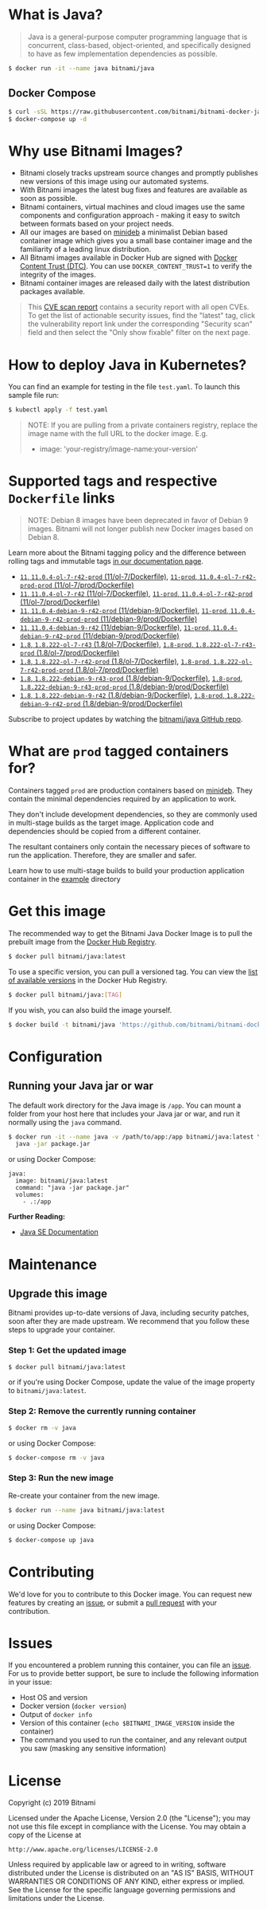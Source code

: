 # What is Java?

> Java is a general-purpose computer programming language that is concurrent, class-based, object-oriented, and specifically designed to have as few implementation dependencies as possible.

```bash
$ docker run -it --name java bitnami/java
```

## Docker Compose

```bash
$ curl -sSL https://raw.githubusercontent.com/bitnami/bitnami-docker-java/master/docker-compose.yml > docker-compose.yml
$ docker-compose up -d
```

# Why use Bitnami Images?

* Bitnami closely tracks upstream source changes and promptly publishes new versions of this image using our automated systems.
* With Bitnami images the latest bug fixes and features are available as soon as possible.
* Bitnami containers, virtual machines and cloud images use the same components and configuration approach - making it easy to switch between formats based on your project needs.
* All our images are based on [minideb](https://github.com/bitnami/minideb) a minimalist Debian based container image which gives you a small base container image and the familiarity of a leading linux distribution.
* All Bitnami images available in Docker Hub are signed with [Docker Content Trust (DTC)](https://docs.docker.com/engine/security/trust/content_trust/). You can use `DOCKER_CONTENT_TRUST=1` to verify the integrity of the images.
* Bitnami container images are released daily with the latest distribution packages available.


> This [CVE scan report](https://quay.io/repository/bitnami/java?tab=tags) contains a security report with all open CVEs. To get the list of actionable security issues, find the "latest" tag, click the vulnerability report link under the corresponding "Security scan" field and then select the "Only show fixable" filter on the next page.

# How to deploy Java in Kubernetes?

You can find an example for testing in the file `test.yaml`. To launch this sample file run:

```bash
$ kubectl apply -f test.yaml
```

> NOTE: If you are pulling from a private containers registry, replace the image name with the full URL to the docker image. E.g.
>
> - image: 'your-registry/image-name:your-version'

# Supported tags and respective `Dockerfile` links

> NOTE: Debian 8 images have been deprecated in favor of Debian 9 images. Bitnami will not longer publish new Docker images based on Debian 8.

Learn more about the Bitnami tagging policy and the difference between rolling tags and immutable tags [in our documentation page](https://docs.bitnami.com/containers/how-to/understand-rolling-tags-containers/).


- [`11`, `11.0.4-ol-7-r42-prod` (11/ol-7/Dockerfile)](https://github.com/bitnami/bitnami-docker-java/blob/11.0.4-ol-7-r42-prod/11/ol-7/Dockerfile), [`11-prod`, `11.0.4-ol-7-r42-prod-prod` (11/ol-7/prod/Dockerfile)](https://github.com/bitnami/bitnami-docker-java/blob/11.0.4-ol-7-r42-prod/11/ol-7/prod/Dockerfile)
- [`11`, `11.0.4-ol-7-r42` (11/ol-7/Dockerfile)](https://github.com/bitnami/bitnami-docker-java/blob/11.0.4-ol-7-r42/11/ol-7/Dockerfile), [`11-prod`, `11.0.4-ol-7-r42-prod` (11/ol-7/prod/Dockerfile)](https://github.com/bitnami/bitnami-docker-java/blob/11.0.4-ol-7-r42/11/ol-7/prod/Dockerfile)
- [`11`, `11.0.4-debian-9-r42-prod` (11/debian-9/Dockerfile)](https://github.com/bitnami/bitnami-docker-java/blob/11.0.4-debian-9-r42-prod/11/debian-9/Dockerfile), [`11-prod`, `11.0.4-debian-9-r42-prod-prod` (11/debian-9/prod/Dockerfile)](https://github.com/bitnami/bitnami-docker-java/blob/11.0.4-debian-9-r42-prod/11/debian-9/prod/Dockerfile)
- [`11`, `11.0.4-debian-9-r42` (11/debian-9/Dockerfile)](https://github.com/bitnami/bitnami-docker-java/blob/11.0.4-debian-9-r42/11/debian-9/Dockerfile), [`11-prod`, `11.0.4-debian-9-r42-prod` (11/debian-9/prod/Dockerfile)](https://github.com/bitnami/bitnami-docker-java/blob/11.0.4-debian-9-r42/11/debian-9/prod/Dockerfile)
- [`1.8`, `1.8.222-ol-7-r43` (1.8/ol-7/Dockerfile)](https://github.com/bitnami/bitnami-docker-java/blob/1.8.222-ol-7-r43/1.8/ol-7/Dockerfile), [`1.8-prod`, `1.8.222-ol-7-r43-prod` (1.8/ol-7/prod/Dockerfile)](https://github.com/bitnami/bitnami-docker-java/blob/1.8.222-ol-7-r43/1.8/ol-7/prod/Dockerfile)
- [`1.8`, `1.8.222-ol-7-r42-prod` (1.8/ol-7/Dockerfile)](https://github.com/bitnami/bitnami-docker-java/blob/1.8.222-ol-7-r42-prod/1.8/ol-7/Dockerfile), [`1.8-prod`, `1.8.222-ol-7-r42-prod-prod` (1.8/ol-7/prod/Dockerfile)](https://github.com/bitnami/bitnami-docker-java/blob/1.8.222-ol-7-r42-prod/1.8/ol-7/prod/Dockerfile)
- [`1.8`, `1.8.222-debian-9-r43-prod` (1.8/debian-9/Dockerfile)](https://github.com/bitnami/bitnami-docker-java/blob/1.8.222-debian-9-r43-prod/1.8/debian-9/Dockerfile), [`1.8-prod`, `1.8.222-debian-9-r43-prod-prod` (1.8/debian-9/prod/Dockerfile)](https://github.com/bitnami/bitnami-docker-java/blob/1.8.222-debian-9-r43-prod/1.8/debian-9/prod/Dockerfile)
- [`1.8`, `1.8.222-debian-9-r42` (1.8/debian-9/Dockerfile)](https://github.com/bitnami/bitnami-docker-java/blob/1.8.222-debian-9-r42/1.8/debian-9/Dockerfile), [`1.8-prod`, `1.8.222-debian-9-r42-prod` (1.8/debian-9/prod/Dockerfile)](https://github.com/bitnami/bitnami-docker-java/blob/1.8.222-debian-9-r42/1.8/debian-9/prod/Dockerfile)

Subscribe to project updates by watching the [bitnami/java GitHub repo](https://github.com/bitnami/bitnami-docker-java).

# What are `prod` tagged containers for?

Containers tagged `prod` are production containers based on [minideb](https://github.com/bitnami/minideb). They contain the minimal dependencies required by an application to work.

They don't include development dependencies, so they are commonly used in multi-stage builds as the target image. Application code and dependencies should be copied from a different container.

The resultant containers only contain the necessary pieces of software to run the application. Therefore, they are smaller and safer.

Learn how to use multi-stage builds to build your production application container in the [example](/example) directory

# Get this image

The recommended way to get the Bitnami Java Docker Image is to pull the prebuilt image from the [Docker Hub Registry](https://hub.docker.com/r/bitnami/java).

```bash
$ docker pull bitnami/java:latest
```

To use a specific version, you can pull a versioned tag. You can view the [list of available versions](https://hub.docker.com/r/bitnami/java/tags/) in the Docker Hub Registry.

```bash
$ docker pull bitnami/java:[TAG]
```

If you wish, you can also build the image yourself.

```bash
$ docker build -t bitnami/java 'https://github.com/bitnami/bitnami-docker-java.git#master:1.8/debian-9'
```

# Configuration

## Running your Java jar or war

The default work directory for the Java image is `/app`. You can mount a folder from your host here that includes your Java jar or war, and run it normally using the `java` command.

```bash
$ docker run -it --name java -v /path/to/app:/app bitnami/java:latest \
  java -jar package.jar
```

or using Docker Compose:

```
java:
  image: bitnami/java:latest
  command: "java -jar package.jar"
  volumes:
    - .:/app
```

**Further Reading:**

  - [Java SE Documentation](https://docs.oracle.com/javase/8/docs/api/)

# Maintenance

## Upgrade this image

Bitnami provides up-to-date versions of Java, including security patches, soon after they are made upstream. We recommend that you follow these steps to upgrade your container.

### Step 1: Get the updated image

```bash
$ docker pull bitnami/java:latest
```

or if you're using Docker Compose, update the value of the image property to `bitnami/java:latest`.

### Step 2: Remove the currently running container

```bash
$ docker rm -v java
```

or using Docker Compose:

```bash
$ docker-compose rm -v java
```

### Step 3: Run the new image

Re-create your container from the new image.

```bash
$ docker run --name java bitnami/java:latest
```

or using Docker Compose:

```bash
$ docker-compose up java
```

# Contributing

We'd love for you to contribute to this Docker image. You can request new features by creating an [issue](https://github.com/bitnami/bitnami-docker-java/issues), or submit a [pull request](https://github.com/bitnami/bitnami-docker-java/pulls) with your contribution.

# Issues

If you encountered a problem running this container, you can file an [issue](https://github.com/bitnami/bitnami-docker-java/issues). For us to provide better support, be sure to include the following information in your issue:

- Host OS and version
- Docker version (`docker version`)
- Output of `docker info`
- Version of this container (`echo $BITNAMI_IMAGE_VERSION` inside the container)
- The command you used to run the container, and any relevant output you saw (masking any sensitive
information)

# License

Copyright (c) 2019 Bitnami

Licensed under the Apache License, Version 2.0 (the "License");
you may not use this file except in compliance with the License.
You may obtain a copy of the License at

    http://www.apache.org/licenses/LICENSE-2.0

Unless required by applicable law or agreed to in writing, software
distributed under the License is distributed on an "AS IS" BASIS,
WITHOUT WARRANTIES OR CONDITIONS OF ANY KIND, either express or implied.
See the License for the specific language governing permissions and
limitations under the License.
